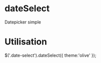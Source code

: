 dateSelect
==========

Datepicker simple

Utilisation
===========

$('.date-select').dateSelect({
    theme:'olive'
});